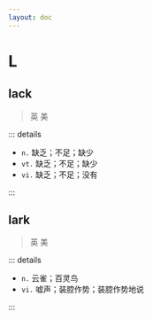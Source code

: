 ```yaml
---
layout: doc
---
```


# L

## lack
> 英 <Phonetic word="lack" lang="en-GB" phonetic="/læk/"/>
> 美 <Phonetic word="lack" lang="en-US" phonetic="/læk/"/>

::: details

- `n.` 缺乏；不足；缺少
- `vt.` 缺乏；不足；缺少
- `vi.` 缺乏；不足；没有

:::

## lark
> 英 <Phonetic word="lark" lang="en-GB" phonetic="/lɑːk/"/>
> 美 <Phonetic word="lark" lang="en-US" phonetic="/lɑːk/"/>

::: details

- `n.` 云雀；百灵鸟
- `vi.` 嘘声；装腔作势；装腔作势地说

:::

